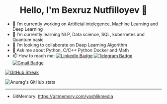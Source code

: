 
<h1 align="center">Hello, I'm Bexruz Nutfilloyev 👋</h1>

- 🔭 I’m currently working on Artificial intelegence, Machine Learning and Deep Learning
- 🌱 I’m currently learning NLP, Data science, SQL, kubernetes and Quantum basic
- 👯 I’m looking to collaborate on Deep Learning Algorithm
- 💬 Ask me about Python, C/C++ Python Docker and Math
- 📫 How to reach me: [![LinkedIn Badge](https://img.shields.io/badge/-Linkedin-white?style=flat-square&logo=Linkedin&logoColor=blue&link=https://github.com/yoshlikmedia)](https://www.linkedin.com/in/bekhruz-nutfilloyev/)
[![Telegram Badge](https://img.shields.io/badge/-Telegram-blue?style=flat-square&logo=Telegram&logoColor=white&link=https://t.me/yoshlik_media)](https://t.me/yoshlik_media)
[![Gmail Badge](https://img.shields.io/badge/-Gmail-c14438?style=flat-square&logo=Gmail&logoColor=white&link=mailto:yoshlikmedia@gmail.com)](mailto:yoshlikmedia@gmail.com)


[![GitHub Streak](https://github-readme-streak-stats.herokuapp.com?user=yoshlikmedia&theme=tokyonight_duo&hide_border=true)](https://git.io/streak-stats)

![Anurag's GitHub stats](https://github-readme-stats.vercel.app/api?username=yoshlikmedia&count_private=true&hide_border=true&show_icons=true&title_color=fff&icon_color=fff&text_color=fff&bg_color=000000)

------------
* GitMemory: https://gitmemory.com/yoshlikmedia
